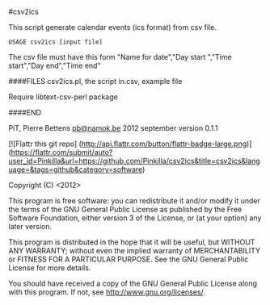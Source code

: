 #csv2ics

This script generate calendar events (ics format) from csv file.

`USAGE csv2ics [input file]`

 The csv file must have this form
 "Name for date","Day start ","Time start","Day end","Time end"

####FILES
 csv2ics.pl, the script
 in.csv, example file

 Require libtext-csv-perl package

####END
 
PiT, Pierre Bettens <pb@namok.be>
2012 september
version 0.1.1

[![Flattr this git repo]
(http://api.flattr.com/button/flattr-badge-large.png)]
(https://flattr.com/submit/auto?user_id=Pinkilla&url=https://github.com/Pinkilla/csv2ics&title=csv2ics&language=&tags=github&category=software)



Copyright (C) <2012>  <Pit>

   This program is free software: you can redistribute it and/or modify
   it under the terms of the GNU General Public License as published by
   the Free Software Foundation, either version 3 of the License, or
   (at your option) any later version.

   This program is distributed in the hope that it will be useful,
   but WITHOUT ANY WARRANTY; without even the implied warranty of
   MERCHANTABILITY or FITNESS FOR A PARTICULAR PURPOSE.  See the
   GNU General Public License for more details.

   You should have received a copy of the GNU General Public License
   along with this program.  If not, see <http://www.gnu.org/licenses/>.


